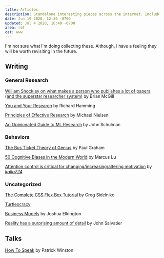 ```yaml
---
title: Articles
description: Standalone interesting pieces across the internet. Includes talks.
date: Jun 19 2020, 12:30 -0700
updated: Jul 4 2020, 18:40 -0700
area: ref
cat: www
---
```


I'm not sure what I'm doing collecting these. Although, I have a feeling they will be
worth revisiting in the future.

## Writing

### General Research

[William Shockley on what makes a person who publishes a lot of papers \(and the superstar researcher system\)](https://dynamicecology.wordpress.com/2014/01/23/william-shockley-on-what-makes-a-person-write-a-lot-of-papers-and-the-superstar-researcher-system/) by Brian McGill

[You and Your Research](http://www.cs.virginia.edu/~robins/YouAndYourResearch.html) by Richard Hamming

[Principles of Effective Research](http://michaelnielsen.org/blog/principles-of-effective-research/) by Michael Nielsen

[An Opinionated Guide to ML Research](http://joschu.net/blog/opinionated-guide-ml-research.html) by John Schulman

### Behaviors

[The Bus Ticket Theory of Genius](http://paulgraham.com/genius.html) by Paul Graham

[50 Cognitive Biases in the Modern World](https://www.visualcapitalist.com/50-cognitive-biases-in-the-modern-world/) by Marcus Lu

[Attention control is critical for changing/increasing/altering motivation](https://www.lesswrong.com/posts/rD57ysqawarsbry6v/attention-control-is-critical-for-changing-increasing) by [_kalla724_](https://www.lesswrong.com/users/kalla724)

### Uncategorized

[The Complete CSS Flex Box Tutorial](https://medium.com/@js_tut/the-complete-css-flex-box-tutorial-d17971950bdc) by Greg Sidelniko

[Turtleocracy](https://www.notion.so/Turtleocracy-47a6df7692bf4e95a39504a73a50a295)

[Business Models](https://axial.substack.com/p/axial-business-models) by Joshua Elkington

[Reality has a surprising amount of detail](http://johnsalvatier.org/blog/2017/reality-has-a-surprising-amount-of-detail) by John Salvatier

## Talks

[How To Speak](https://www.youtube.com/watch?v=Unzc731iCUY&feature=share) by Patrick Winston

